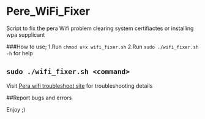 # Pere_WiFi_Fixer
Script to fix the pera Wifi problem clearing system certifiactes or installing wpa supplicant

###How to use;
1.Run `chmod u+x wifi_fixer.sh`
2.Run `sudo ./wifi_fixer.sh -h` for help

## `sudo ./wifi_fixer.sh <command>`

Visit [Pera wifi troubleshoot site](https://faq.ce.pdn.ac.lk/index.php?sid=3027&lang=en-us&action=artikel&cat=4&id=14&artlang=en-us) for troubleshooting details

##Report bugs and errors 

Enjoy ;)
